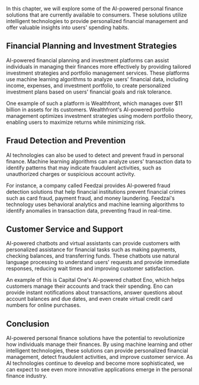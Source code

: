 
In this chapter, we will explore some of the AI-powered personal finance solutions that are currently available to consumers. These solutions utilize intelligent technologies to provide personalized financial management and offer valuable insights into users' spending habits.

Financial Planning and Investment Strategies
--------------------------------------------

AI-powered financial planning and investment platforms can assist individuals in managing their finances more effectively by providing tailored investment strategies and portfolio management services. These platforms use machine learning algorithms to analyze users' financial data, including income, expenses, and investment portfolio, to create personalized investment plans based on users' financial goals and risk tolerance.

One example of such a platform is Wealthfront, which manages over $11 billion in assets for its customers. Wealthfront's AI-powered portfolio management optimizes investment strategies using modern portfolio theory, enabling users to maximize returns while minimizing risk.

Fraud Detection and Prevention
------------------------------

AI technologies can also be used to detect and prevent fraud in personal finance. Machine learning algorithms can analyze users' transaction data to identify patterns that may indicate fraudulent activities, such as unauthorized charges or suspicious account activity.

For instance, a company called Feedzai provides AI-powered fraud detection solutions that help financial institutions prevent financial crimes such as card fraud, payment fraud, and money laundering. Feedzai's technology uses behavioral analytics and machine learning algorithms to identify anomalies in transaction data, preventing fraud in real-time.

Customer Service and Support
----------------------------

AI-powered chatbots and virtual assistants can provide customers with personalized assistance for financial tasks such as making payments, checking balances, and transferring funds. These chatbots use natural language processing to understand users' requests and provide immediate responses, reducing wait times and improving customer satisfaction.

An example of this is Capital One's AI-powered chatbot Eno, which helps customers manage their accounts and track their spending. Eno can provide instant notifications about transactions, answer questions about account balances and due dates, and even create virtual credit card numbers for online purchases.

Conclusion
----------

AI-powered personal finance solutions have the potential to revolutionize how individuals manage their finances. By using machine learning and other intelligent technologies, these solutions can provide personalized financial management, detect fraudulent activities, and improve customer service. As AI technologies continue to develop and become more sophisticated, we can expect to see even more innovative applications emerge in the personal finance industry.
